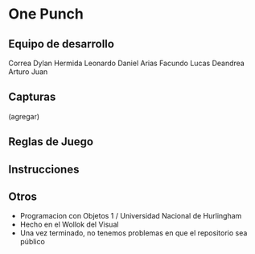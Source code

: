 # One Punch

## Equipo de desarrollo

Correa Dylan
Hermida Leonardo Daniel
Arias Facundo
Lucas 
Deandrea Arturo Juan

## Capturas

(agregar)

## Reglas de Juego


## Instrucciones 


## Otros

- Programacion con Objetos 1 / Universidad Nacional de Hurlingham
- Hecho en el Wollok del Visual
- Una vez terminado, no tenemos problemas en que el repositorio sea público 
